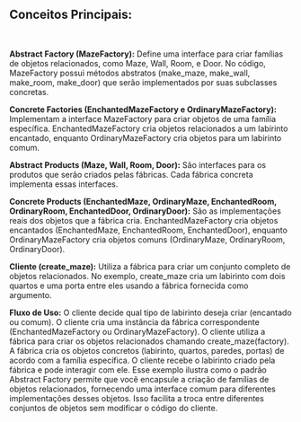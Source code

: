 <h2>Conceitos Principais:</h2><br>

<b>Abstract Factory (MazeFactory):</b> Define uma interface para criar famílias de objetos relacionados, como Maze, Wall, Room, e Door.
No código, MazeFactory possui métodos abstratos (make_maze, make_wall, make_room, make_door) que serão implementados por suas subclasses concretas.

<b>Concrete Factories (EnchantedMazeFactory e OrdinaryMazeFactory):</b> Implementam a interface MazeFactory para criar objetos de uma família específica. EnchantedMazeFactory cria objetos relacionados a um labirinto encantado, enquanto OrdinaryMazeFactory cria objetos para um labirinto comum.

<b>Abstract Products (Maze, Wall, Room, Door):</b> São interfaces para os produtos que serão criados pelas fábricas. Cada fábrica concreta implementa essas interfaces.

<b>Concrete Products (EnchantedMaze, OrdinaryMaze, EnchantedRoom, OrdinaryRoom, EnchantedDoor, OrdinaryDoor):</b> São as implementações reais dos objetos que a fábrica cria.
EnchantedMazeFactory cria objetos encantados (EnchantedMaze, EnchantedRoom, EnchantedDoor), enquanto OrdinaryMazeFactory cria objetos comuns (OrdinaryMaze, OrdinaryRoom, OrdinaryDoor).

<b>Cliente (create_maze):</b> Utiliza a fábrica para criar um conjunto completo de objetos relacionados. No exemplo, create_maze cria um labirinto com dois quartos e uma porta entre eles usando a fábrica fornecida como argumento.

<b>Fluxo de Uso:</b>
O cliente decide qual tipo de labirinto deseja criar (encantado ou comum).
O cliente cria uma instância da fábrica correspondente (EnchantedMazeFactory ou OrdinaryMazeFactory).
O cliente utiliza a fábrica para criar os objetos relacionados chamando create_maze(factory).
A fábrica cria os objetos concretos (labirinto, quartos, paredes, portas) de acordo com a família específica.
O cliente recebe o labirinto criado pela fábrica e pode interagir com ele.
Esse exemplo ilustra como o padrão Abstract Factory permite que você encapsule a criação de famílias de objetos relacionados, fornecendo uma interface comum para diferentes implementações desses objetos. Isso facilita a troca entre diferentes conjuntos de objetos sem modificar o código do cliente.